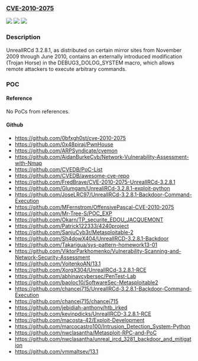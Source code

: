 ### [CVE-2010-2075](https://cve.mitre.org/cgi-bin/cvename.cgi?name=CVE-2010-2075)
![](https://img.shields.io/static/v1?label=Product&message=n%2Fa&color=blue)
![](https://img.shields.io/static/v1?label=Version&message=n%2Fa&color=blue)
![](https://img.shields.io/static/v1?label=Vulnerability&message=n%2Fa&color=brighgreen)

### Description

UnrealIRCd 3.2.8.1, as distributed on certain mirror sites from November 2009 through June 2010, contains an externally introduced modification (Trojan Horse) in the DEBUG3_DOLOG_SYSTEM macro, which allows remote attackers to execute arbitrary commands.

### POC

#### Reference
No PoCs from references.

#### Github
- https://github.com/0bfxgh0st/cve-2010-2075
- https://github.com/0x48piraj/PwnHouse
- https://github.com/ARPSyndicate/cvemon
- https://github.com/AidanBurkeCyb/Network-Vulnerability-Assessment-with-Nmap
- https://github.com/CVEDB/PoC-List
- https://github.com/CVEDB/awesome-cve-repo
- https://github.com/FredBrave/CVE-2010-2075-UnrealIRCd-3.2.8.1
- https://github.com/Glumgam/UnrealiRCd-3.2.8.1-exploit-python
- https://github.com/JoseLRC97/UnrealIRCd-3.2.8.1-Backdoor-Command-Execution
- https://github.com/MFernstrom/OffensivePascal-CVE-2010-2075
- https://github.com/Mr-Tree-S/POC_EXP
- https://github.com/Okarn/TP_securite_EDOU_JACQUEMONT
- https://github.com/Patrick122333/4240project
- https://github.com/SanjuCyb3r/Metasploitable-2
- https://github.com/Sh4dowX404/UnrealIRCD-3.2.8.1-Backdoor
- https://github.com/Takarigua/sys-pattern-homework13-01
- https://github.com/ViktorParkhomenko/Vulnerability-Scanning-and-Network-Security-Assessment
- https://github.com/VoitenkoAN/13.1
- https://github.com/XorgX304/UnrealIRCd-3.2.8.1-RCE
- https://github.com/abhinavcybersec/PenTest-Lab
- https://github.com/baoloc10/SoftwareSec-Metasploitable2
- https://github.com/chancej715/UnrealIRCd-3.2.8.1-Backdoor-Command-Execution
- https://github.com/chancej715/chancej715
- https://github.com/jebidiah-anthony/htb_irked
- https://github.com/kevinpdicks/UnrealIRCD-3.2.8.1-RCE
- https://github.com/macosta-42/Exploit-Development
- https://github.com/marcocastro100/Intrusion_Detection_System-Python
- https://github.com/nwclasantha/Metasploit-RPC-and-PoC
- https://github.com/nwclasantha/unreal_ircd_3281_backdoor_and_mitigation
- https://github.com/vmmaltsev/13.1

